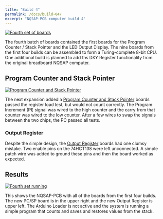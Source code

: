```yaml
---
title: "Build 4"
permalink: /docs/build-04/
excerpt: "NQSAP-PCB computer build 4"
---
```


[![Fourth set of boards](../../assets/images/boards4-500.jpg "Third set of boards")](../../assets/images/boards4.jpg)

The fourth batch of boards contained the first boards for the Program Counter / Stack
Pointer and the LED Output Display.  The nine boards from the first four builds can be
assembled to form a Turing-complete 8-bit CPU.  One additional build is planned to add
ths DXY Register functionality from the original breadboard NQSAP computer.

## Program Counter and Stack Pointer

[![Program Counter and Stack Pointer](../../assets/images/pc-sp-board-500.jpg "program counter / stack pointer")](../../assets/images/pc-sp-board.jpg)

The next expansion added a [Program Counter and Stack Pointer](../program-counter-stack-pointer/) boards passed the register load test, but would not count correctly.  The
Program Increment (PI) signal was wired to the high counter and the carry from that counter
was wired to the low counter.  After a few wires to swap the signals between the two chips,
the PC passed all tests.



### Output Register

Despite the simple design, the [Output Register](../output-register/) boards
had one clumsy mistake.  Two enable pins on the 74HCT138 were left unconnected.  A simple
patch wire was added to ground these pins and then the board worked as expected.

## Results

[![Fourth set running](../../assets/images/build4.gif "fourth set of boards")](../../assets/images/build4.gif)

This shows the NQSAP-PCB with all of the boards from the first four builds. The new PC/SP
board is in the upper right and the new Output Register is upper left.  The Arduino Loader
is not active and the system is running a simple program that counts and saves and
restores values from the stack.
